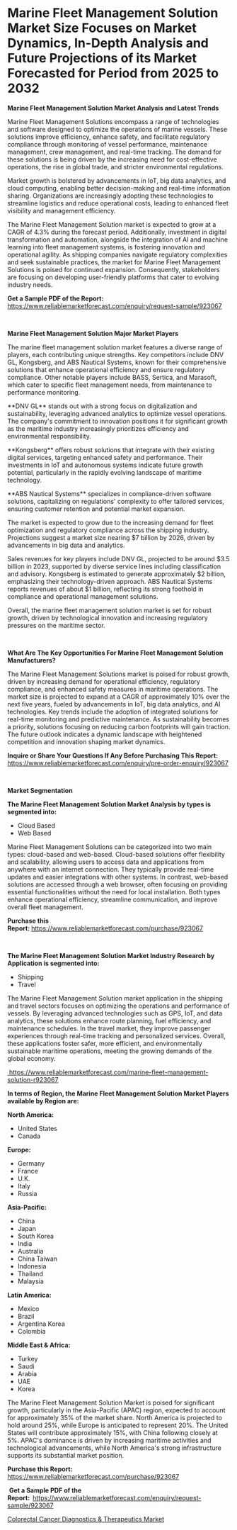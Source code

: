 <p><h1>Marine Fleet Management Solution Market Size Focuses on Market Dynamics, In-Depth Analysis and Future Projections of its Market Forecasted for Period from 2025 to 2032</h1></p><p><strong>Marine Fleet Management Solution Market Analysis and Latest Trends</strong></p>
<p><p>Marine Fleet Management Solutions encompass a range of technologies and software designed to optimize the operations of marine vessels. These solutions improve efficiency, enhance safety, and facilitate regulatory compliance through monitoring of vessel performance, maintenance management, crew management, and real-time tracking. The demand for these solutions is being driven by the increasing need for cost-effective operations, the rise in global trade, and stricter environmental regulations.</p><p>Market growth is bolstered by advancements in IoT, big data analytics, and cloud computing, enabling better decision-making and real-time information sharing. Organizations are increasingly adopting these technologies to streamline logistics and reduce operational costs, leading to enhanced fleet visibility and management efficiency. </p><p>The Marine Fleet Management Solution market is expected to grow at a CAGR of 4.3% during the forecast period. Additionally, investment in digital transformation and automation, alongside the integration of AI and machine learning into fleet management systems, is fostering innovation and operational agility. As shipping companies navigate regulatory complexities and seek sustainable practices, the market for Marine Fleet Management Solutions is poised for continued expansion. Consequently, stakeholders are focusing on developing user-friendly platforms that cater to evolving industry needs.</p></p>
<p><strong>Get a Sample PDF of the Report:&nbsp;</strong> <a href="https://www.reliablemarketforecast.com/enquiry/request-sample/923067?utm_campaign=2820&utm_medium=2&utm_source=Github&utm_content=ia&utm_term=07032025&utm_id=marine-fleet-management-solution">https://www.reliablemarketforecast.com/enquiry/request-sample/923067</a></p>
<p>&nbsp;</p>
<p><strong>Marine Fleet Management Solution Major Market Players</strong></p>
<p><p>The marine fleet management solution market features a diverse range of players, each contributing unique strengths. Key competitors include DNV GL, Kongsberg, and ABS Nautical Systems, known for their comprehensive solutions that enhance operational efficiency and ensure regulatory compliance. Other notable players include BASS, Sertica, and Marasoft, which cater to specific fleet management needs, from maintenance to performance monitoring.</p><p>**DNV GL** stands out with a strong focus on digitalization and sustainability, leveraging advanced analytics to optimize vessel operations. The company's commitment to innovation positions it for significant growth as the maritime industry increasingly prioritizes efficiency and environmental responsibility.</p><p>**Kongsberg** offers robust solutions that integrate with their existing digital services, targeting enhanced safety and performance. Their investments in IoT and autonomous systems indicate future growth potential, particularly in the rapidly evolving landscape of maritime technology.</p><p>**ABS Nautical Systems** specializes in compliance-driven software solutions, capitalizing on regulations' complexity to offer tailored services, ensuring customer retention and potential market expansion.</p><p>The market is expected to grow due to the increasing demand for fleet optimization and regulatory compliance across the shipping industry. Projections suggest a market size nearing $7 billion by 2026, driven by advancements in big data and analytics.</p><p>Sales revenues for key players include DNV GL, projected to be around $3.5 billion in 2023, supported by diverse service lines including classification and advisory. Kongsberg is estimated to generate approximately $2 billion, emphasizing their technology-driven approach. ABS Nautical Systems reports revenues of about $1 billion, reflecting its strong foothold in compliance and operational management solutions.</p><p>Overall, the marine fleet management solution market is set for robust growth, driven by technological innovation and increasing regulatory pressures on the maritime sector.</p></p>
<p>&nbsp;</p>
<p><strong>What Are The Key Opportunities For Marine Fleet Management Solution Manufacturers?</strong></p>
<p><p>The Marine Fleet Management Solutions market is poised for robust growth, driven by increasing demand for operational efficiency, regulatory compliance, and enhanced safety measures in maritime operations. The market size is projected to expand at a CAGR of approximately 10% over the next five years, fueled by advancements in IoT, big data analytics, and AI technologies. Key trends include the adoption of integrated solutions for real-time monitoring and predictive maintenance. As sustainability becomes a priority, solutions focusing on reducing carbon footprints will gain traction. The future outlook indicates a dynamic landscape with heightened competition and innovation shaping market dynamics.</p></p>
<p><strong>Inquire or Share Your Questions If Any Before Purchasing This Report:</strong> <a href="https://www.reliablemarketforecast.com/enquiry/pre-order-enquiry/923067?utm_campaign=2820&utm_medium=2&utm_source=Github&utm_content=ia&utm_term=07032025&utm_id=marine-fleet-management-solution">https://www.reliablemarketforecast.com/enquiry/pre-order-enquiry/923067</a></p>
<p>&nbsp;</p>
<p><strong>Market Segmentation</strong></p>
<p><strong>The Marine Fleet Management Solution Market Analysis by types is segmented into:</strong></p>
<p><ul><li>Cloud Based</li><li>Web Based</li></ul></p>
<p><p>Marine Fleet Management Solutions can be categorized into two main types: cloud-based and web-based. Cloud-based solutions offer flexibility and scalability, allowing users to access data and applications from anywhere with an internet connection. They typically provide real-time updates and easier integrations with other systems. In contrast, web-based solutions are accessed through a web browser, often focusing on providing essential functionalities without the need for local installation. Both types enhance operational efficiency, streamline communication, and improve overall fleet management.</p></p>
<p><strong>Purchase this Report:&nbsp;</strong><a href="https://www.reliablemarketforecast.com/purchase/923067?utm_campaign=2820&utm_medium=2&utm_source=Github&utm_content=ia&utm_term=07032025&utm_id=marine-fleet-management-solution">https://www.reliablemarketforecast.com/purchase/923067</a></p>
<p>&nbsp;</p>
<p><strong>The Marine Fleet Management Solution Market Industry Research by Application is segmented into:</strong></p>
<p><ul><li>Shipping</li><li>Travel</li></ul></p>
<p><p>The Marine Fleet Management Solution market application in the shipping and travel sectors focuses on optimizing the operations and performance of vessels. By leveraging advanced technologies such as GPS, IoT, and data analytics, these solutions enhance route planning, fuel efficiency, and maintenance schedules. In the travel market, they improve passenger experiences through real-time tracking and personalized services. Overall, these applications foster safer, more efficient, and environmentally sustainable maritime operations, meeting the growing demands of the global economy.</p></p>
<p><a href="https://www.reliablemarketforecast.com/marine-fleet-management-solution-r923067?utm_campaign=2820&utm_medium=2&utm_source=Github&utm_content=ia&utm_term=07032025&utm_id=marine-fleet-management-solution">&nbsp;https://www.reliablemarketforecast.com/marine-fleet-management-solution-r923067</a></p>
<p><strong>In terms of Region, the Marine Fleet Management Solution Market Players available by Region are:</strong></p>
<p>
    <p> <strong> North America: </strong>
        <ul>
            <li>United States</li>
            <li>Canada</li>
        </ul>
        </p> 
    <p> <strong> Europe: </strong>
        <ul>
            <li>Germany</li>
            <li>France</li>
            <li>U.K.</li>
            <li>Italy</li>
            <li>Russia</li>
        </ul>
        </p> 
    <p> <strong> Asia-Pacific: </strong>
        <ul>
            <li>China</li>
            <li>Japan</li>
            <li>South Korea</li>
            <li>India</li>
            <li>Australia</li>
            <li>China Taiwan</li>
            <li>Indonesia</li>
            <li>Thailand</li>
            <li>Malaysia</li>
        </ul>
        </p> 
    <p> <strong> Latin America: </strong>
        <ul>
            <li>Mexico</li>
            <li>Brazil</li>
            <li>Argentina Korea</li>
            <li>Colombia</li>
        </ul>
        </p> 
    <p> <strong> Middle East & Africa: </strong>
        <ul>
            <li>Turkey</li>
            <li>Saudi</li>
            <li>Arabia</li>
            <li>UAE</li>
            <li>Korea</li>
        </ul>
    </p>
    </p>
<p><p>The Marine Fleet Management Solution Market is poised for significant growth, particularly in the Asia-Pacific (APAC) region, expected to account for approximately 35% of the market share. North America is projected to hold around 25%, while Europe is anticipated to represent 20%. The United States will contribute approximately 15%, with China following closely at 5%. APAC's dominance is driven by increasing maritime activities and technological advancements, while North America's strong infrastructure supports its substantial market position.</p></p>
<p><strong>Purchase this Report: </strong><a href="https://www.reliablemarketforecast.com/purchase/923067?utm_campaign=2820&utm_medium=2&utm_source=Github&utm_content=ia&utm_term=07032025&utm_id=marine-fleet-management-solution">https://www.reliablemarketforecast.com/purchase/923067</a></p>
<p>&nbsp;<strong>Get a Sample PDF of the Report:&nbsp;&nbsp;</strong><a href="https://www.reliablemarketforecast.com/enquiry/request-sample/923067?utm_campaign=2820&utm_medium=2&utm_source=Github&utm_content=ia&utm_term=07032025&utm_id=marine-fleet-management-solution">https://www.reliablemarketforecast.com/enquiry/request-sample/923067</a></p>
<p><strong></strong></p>
<p><p><a href="https://github.com/abedlagagica4/Market-Research-Report-List-1/blob/main/colorectal-cancer-diagnostics-therapeutics-market.md?utm_campaign=2820&utm_medium=2&utm_source=Github&utm_content=ia&utm_term=07032025&utm_id=marine-fleet-management-solution">Colorectal Cancer Diagnostics & Therapeutics Market</a></p></p>